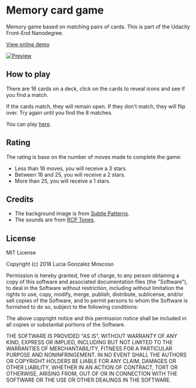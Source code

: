 # Memory card game
Memory game based on matching pairs of cards. This is part of the Udacity Front-End Nanodegree.

[View online demo](https://lucia-gm.github.io/memory-game/)

[![Preview](img/preview.gif)](https://lucia-gm.github.io/memory-game/)

## How to play
There are 16 cards on a deck, click on the cards to reveal icons and see if you find a match.

If the cards match, they will remain open. If they don't match, they will flip over. Try again until you find the 8 matches.

You can play [here](https://lucia-gm.github.io/memory-game/).

## Rating
The rating is base on the number of moves made to complete the game:
- Less than 16 moves, you will receive a 3 stars.
- Between 16 and 25, you will receive a 2 stars.
- More than 25, you will receive a 1 stars.

## Credits
- The background image is from [Subtle Patterns](https://www.toptal.com/designers/subtlepatterns/).
- The sounds are from [RCP Tones](https://rcptones.com/dev_tones/#tab-id-1).

## License
MIT License

Copyright (c) 2018 Lucia Gonzalez Moscoso

Permission is hereby granted, free of charge, to any person obtaining a copy
of this software and associated documentation files (the "Software"), to deal
in the Software without restriction, including without limitation the rights
to use, copy, modify, merge, publish, distribute, sublicense, and/or sell
copies of the Software, and to permit persons to whom the Software is
furnished to do so, subject to the following conditions:

The above copyright notice and this permission notice shall be included in all
copies or substantial portions of the Software.

THE SOFTWARE IS PROVIDED "AS IS", WITHOUT WARRANTY OF ANY KIND, EXPRESS OR
IMPLIED, INCLUDING BUT NOT LIMITED TO THE WARRANTIES OF MERCHANTABILITY,
FITNESS FOR A PARTICULAR PURPOSE AND NONINFRINGEMENT. IN NO EVENT SHALL THE
AUTHORS OR COPYRIGHT HOLDERS BE LIABLE FOR ANY CLAIM, DAMAGES OR OTHER
LIABILITY, WHETHER IN AN ACTION OF CONTRACT, TORT OR OTHERWISE, ARISING FROM,
OUT OF OR IN CONNECTION WITH THE SOFTWARE OR THE USE OR OTHER DEALINGS IN THE
SOFTWARE.
